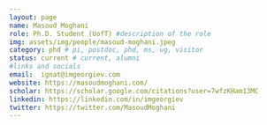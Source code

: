 ```yaml
---
layout: page
name: Masoud Moghani
role: Ph.D. Student (UofT) #description of the role
img: assets/img/people/masoud-moghani.jpeg
category: phd # pi, postdoc, phd, ms, ug, visitor
status: current # current, alumni
#links and socials
email:  ignat@imgeorgiev.com
website: https://masoudmoghani.com/
scholar: https://scholar.google.com/citations?user=7wfzKHam13MC
linkedin: https://linkedin.com/in/imgeorgiev
twitter: https://twitter.com/MasoudMoghani
---
```

